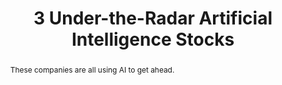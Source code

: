---
category: news
title: 3 Under-the-Radar Artificial Intelligence Stocks
abstract: These companies are all using AI to get ahead.
publishedDateTime: 2019-03-10T16:23:00Z
sourceUrl: https://www.msn.com/en-us/money/technology/3-under-the-radar-artificial-intelligence-stocks/ar-BBUBe6Z?
type: article

provider:
  name: The Motley Fool
  id: V_AA1xXxH_global
tags:
  - AI

images: 
  - url: assets/images/2019/3/3-Under-the-Radar-Artificial-Intelligence-Stocks-1.jpg
    width: 3600
    height: 2045
    quality: 98
    title: Microchip on a motherboard with a graphic of brain hovering above it
    attribution: 
    focalRegion:
      x1: 0
      x2: 0
      y1: 0
      y2: 0

---
